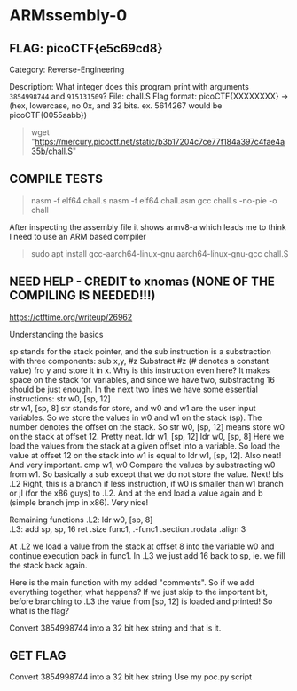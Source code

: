 # ARMssembly-0

## FLAG: picoCTF{e5c69cd8}

Category: Reverse-Engineering

Description: What integer does this program print with arguments `3854998744` and `915131509`? File: chall.S Flag format: picoCTF{XXXXXXXX} -> (hex, lowercase, no 0x, and 32 bits. ex. 5614267 would be picoCTF{0055aabb})

> wget "https://mercury.picoctf.net/static/b3b17204c7ce77f184a397c4fae4a35b/chall.S"

## COMPILE TESTS

> nasm -f elf64 chall.s
> nasm -f elf64 chall.asm
> gcc chall.s -no-pie -o chall

After inspecting the assembly file it shows armv8-a which leads me to think I need to use an ARM based compiler

> sudo apt install gcc-aarch64-linux-gnu
> aarch64-linux-gnu-gcc chall.S

## NEED HELP - CREDIT to xnomas (NONE OF THE COMPILING IS NEEDED!!!)

<https://ctftime.org/writeup/26962>

Understanding the basics

sp stands for the stack pointer, and the sub instruction is a substraction with three components:
sub x,y, #z
Substract #z (# denotes a constant value) fro y and store it in x. Why is this instruction even here? It makes space on the stack for variables, and since we have two, substracting 16 should be just enough. In the next two lines we have some essential instructions:
str w0, [sp, 12]  
str w1, [sp, 8]
str stands for store, and w0 and w1 are the user input variables. So we store the values in w0 and w1 on the stack (sp). The number denotes the offset on the stack. So str w0, [sp, 12] means store w0 on the stack at offset 12. Pretty neat.
ldr w1, [sp, 12]
ldr w0, [sp, 8]
Here we load the values from the stack at a given offset into a variable. So load the value at offset 12 on the stack into w1 is equal to ldr w1, [sp, 12]. Also neat! And very important.
cmp w1, w0
Compare the values by substracting w0 from w1. So basically a sub except that we do not store the value. Next!
bls .L2
Right, this is a branch if less instruction, if w0 is smaller than w1 branch or jl (for the x86 guys) to .L2. And at the end load a value again and b (simple branch jmp in x86). Very nice!

Remaining functions
.L2:
    ldr w0, [sp, 8]  
.L3:
    add sp, sp, 16
    ret
    .size   func1, .-func1
    .section    .rodata
    .align  3

At .L2 we load a value from the stack at offset 8 into the variable w0 and continue execution back in func1. In .L3 we just add 16 back to sp, ie. we fill the stack back again.

Here is the main function with my added "comments". So if we add everything together, what happens? If we just skip to the important bit, before branching to .L3 the value from [sp, 12] is loaded and printed! So what is the flag?

Convert 3854998744 into a 32 bit hex string and that is it.

## GET FLAG

Convert 3854998744 into a 32 bit hex string
Use my poc.py script
